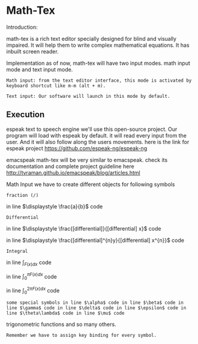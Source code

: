 # Math-Tex
Introduction:

math-tex is a rich text editor specially designed for blind and visually impaired. It will help them to write complex mathematical equations. It has inbuilt screen reader.

Implementation as of now, math-tex will have two input modes. math input mode and text input mode.

    Math input: from the text editor interface, this mode is activated by keyboard shortcut like m-m (alt + m).

    Text input: Our software will launch in this mode by default.

## Execution

espeak text to speech engine we'll use this open-source project. Our program will load with espeak by default. it will read every input from the user. And it will also follow along the users movements. here is the link for espeak project https://github.com/espeak-ng/espeak-ng

emacspeak math-tex will be very similar to emacspeak. check its documentation and complete project guideline here http://tvraman.github.io/emacspeak/blog/articles.html

Math Input we have to create different objects for following symbols

    fraction (/)

in line $\displaystyle \frac{a}{b}$ code

    Differential

in line $\displaystyle \frac{[differential]}{[differential] x}$ code

in line $\displaystyle \frac{[differential]^{n}y}{[differential] x^{n}}$ code

    Integral

in line $\displaystyle \int_{F(x)dx}$ code

in line $\displaystyle \int_{0}^{\pi F(x)dx}$ code

in line $\displaystyle \int_{0}^{2\pi F(x)dx}$ code

    some special symbols in line $\alpha$ code in line $\beta$ code in line $\gamma$ code in line $\delta$ code in line $\epsilon$ code in line $\theta\lambda$ code in line $\mu$ code

trigonometric functions and so many others.

    Remember we have to assign key binding for every symbol.

